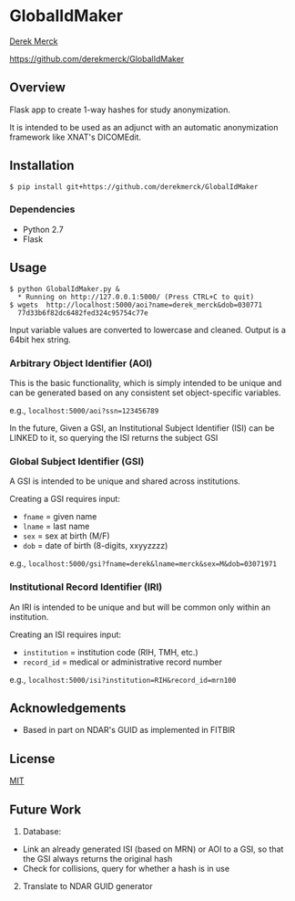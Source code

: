 # GlobalIdMaker

[Derek Merck](email:derek_merck@brown.edu)  

<https://github.com/derekmerck/GlobalIdMaker>


## Overview

Flask app to create 1-way hashes for study anonymization.
 
It is intended to be used as an adjunct with an automatic anonymization framework like XNAT's DICOMEdit.


## Installation

`$ pip install git+https://github.com/derekmerck/GlobalIdMaker`


### Dependencies

- Python 2.7
- Flask


## Usage

```
$ python GlobalIdMaker.py &
  * Running on http://127.0.0.1:5000/ (Press CTRL+C to quit)
$ wgets  http://localhost:5000/aoi?name=derek_merck&dob=030771
  77d33b6f82dc6482fed324c95754c77e
```

Input variable values are converted to lowercase and cleaned.  Output is a 64bit hex string.


### Arbitrary Object Identifier (AOI)

This is the basic functionality, which is simply intended to be unique and can be generated based on any consistent set object-specific variables.

e.g., `localhost:5000/aoi?ssn=123456789`

In the future, Given a GSI, an Institutional Subject Identifier (ISI) can be LINKED to it, so querying the ISI returns the subject GSI


### Global Subject Identifier (GSI)

A GSI is intended to be unique and shared across institutions.

Creating a GSI requires input:
- `fname` = given name
- `lname` = last name
- `sex` = sex at birth (M/F)
- `dob` = date of birth (8-digits, xxyyzzzz)

e.g., `localhost:5000/gsi?fname=derek&lname=merck&sex=M&dob=03071971`


### Institutional Record Identifier (IRI)

An IRI is intended to be unique and but will be common only within an institution.

Creating an ISI requires input:
- `institution` = institution code (RIH, TMH, etc.)
- `record_id` = medical or administrative record number

e.g., `localhost:5000/isi?institution=RIH&record_id=mrn100`


## Acknowledgements

- Based in part on NDAR's GUID as implemented in FITBIR


## License

[MIT](http://opensource.org/licenses/mit-license.html)



## Future Work

1. Database:
  - Link an already generated ISI (based on MRN) or AOI to a GSI, so that the GSI always returns the original hash
  - Check for collisions, query for whether a hash is in use

2. Translate to NDAR GUID generator